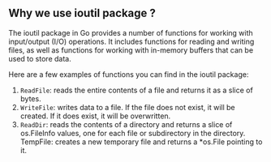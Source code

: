 ## Why we use ioutil package ?

The ioutil package in Go provides a number of functions for working with input/output (I/O) operations. It includes functions for reading and writing files, as well as functions for working with in-memory buffers that can be used to store data.

Here are a few examples of functions you can find in the ioutil package:

1. `ReadFile`: reads the entire contents of a file and returns it as a slice of bytes.
2. `WriteFile`: writes data to a file. If the file does not exist, it will be created. If it does exist, it will be overwritten.
3. `ReadDir`: reads the contents of a directory and returns a slice of os.FileInfo values, one for each file or subdirectory in the directory.
   TempFile: creates a new temporary file and returns a \*os.File pointing to it.
